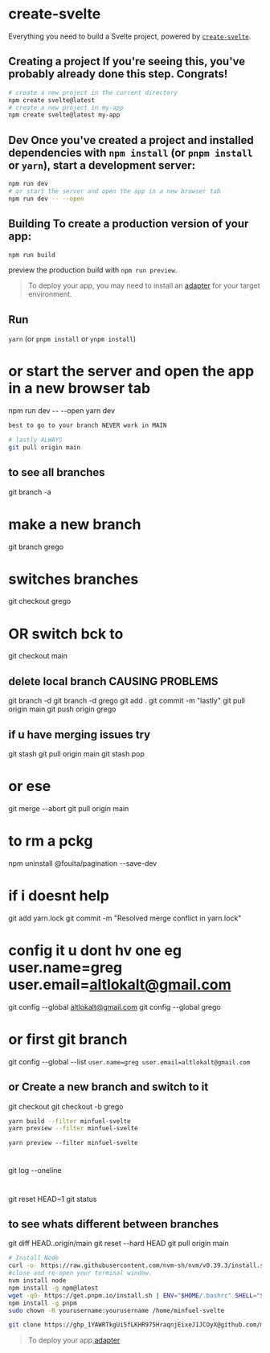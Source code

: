 # create-svelte

Everything you need to build a Svelte project, powered by [`create-svelte`](https://github.com/sveltejs/kit/tree/master/packages/create-svelte).

## Creating a project If you're seeing this, you've probably already done this step. Congrats!

```bash
# create a new project in the current directory
npm create svelte@latest
# create a new project in my-app
npm create svelte@latest my-app
```
## Dev Once you've created a project and installed dependencies with `npm install` (or `pnpm install` or `yarn`), start a development server:
```bash
npm run dev
# or start the server and open the app in a new browser tab
npm run dev -- --open
```
## Building To create a production version of your app:
```bash
npm run build
```
preview the production build with
 `npm run preview`.

> To deploy your app, you may need to install an [adapter](https://kit.svelte.dev/docs/adapters) for your target environment.

## Run 
`yarn` (or `pnpm install` or `ynpm install`)

# or start the server and open the app in a new browser tab
npm run dev -- --open
yarn dev

```bash
best to go to your branch NEVER work in MAIN
```
```bash
# lastly ALWAYS
git pull origin main
```
## to see all branches
git branch -a
# make a new branch
git branch grego
# switches branches
git checkout grego
# OR switch bck to
git checkout main
## delete local branch CAUSING PROBLEMS
git branch -d <branch-name>
git branch -d grego
git add .
git commit -m "lastly"
git pull origin main
git push origin grego

## if u have merging issues try
git stash
git pull origin main
git stash pop
# or ese
git merge --abort
git pull origin main

# to rm a pckg
npm uninstall @fouita/pagination --save-dev

# if i doesnt help
git add yarn.lock
git commit -m "Resolved merge conflict in yarn.lock"

# config it u dont hv one eg user.name=greg user.email=altlokalt@gmail.com
git config --global altlokalt@gmail.com
git config --global grego
# or first git branch
git config --global --list
`user.name=greg
user.email=altlokalt@gmail.com`
## or Create a new branch and switch to it
git checkout <existing-branch-name>
git checkout -b grego

```bash
yarn build --filter minfuel-svelte
yarn preview --filter minfuel-svelte
```

`yarn preview --filter minfuel-svelte`
#
git log --oneline

#
git reset HEAD~1
git status

## to see whats different between branches
git diff HEAD..origin/main
git reset --hard HEAD
git pull origin main


```bash
# Install Node
curl -o- https://raw.githubusercontent.com/nvm-sh/nvm/v0.39.3/install.sh | bash
#close and re-open your terminal window.
nvm install node
npm install -g npm@latest
wget -qO- https://get.pnpm.io/install.sh | ENV="$HOME/.bashrc" SHELL="$(which bash)" bash -
npm install -g pnpm
sudo chown -R yourusername:yourusername /home/minfuel-svelte
```

```bash
git clone https://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@github.com/minfuel/minfuel-svelte.git

```
> To deploy your app,[adapter](https://kit.svelte.dev/docs/adapters) 

